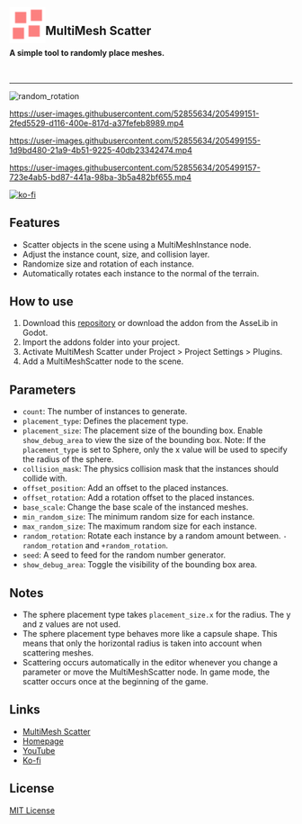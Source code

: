 <img src="addons/multimesh_scatter/icon.svg" width="64" align="left" />

## MultiMesh Scatter

**A simple tool to randomly place meshes.**

<br clear="left" />

---

![random_rotation](https://arcaneenergy.github.io/assets/multimesh_scatter/random_rotation.jpg)

https://user-images.githubusercontent.com/52855634/205499151-2fed5529-d116-400e-817d-a37fefeb8989.mp4

https://user-images.githubusercontent.com/52855634/205499155-1d9bd480-21a9-4b51-9225-40db23342474.mp4

https://user-images.githubusercontent.com/52855634/205499157-723e4ab5-bd87-441a-98ba-3b5a482bf655.mp4

[![ko-fi](https://ko-fi.com/img/githubbutton_sm.svg)](https://ko-fi.com/E1E5CVWWE)

## Features

- Scatter objects in the scene using a MultiMeshInstance node.
- Adjust the instance count, size, and collision layer.
- Randomize size and rotation of each instance.
- Automatically rotates each instance to the normal of the terrain.

## How to use

1. Download this [repository](https://github.com/arcaneenergy/godot-multimesh-scatter) or download the addon from the AsseLib in Godot.
2. Import the addons folder into your project.
3. Activate MultiMesh Scatter under Project > Project Settings > Plugins.
4. Add a MultiMeshScatter node to the scene.

## Parameters

- `count`: The number of instances to generate.
- `placement_type`: Defines the placement type.
- `placement_size`: The placement size of the bounding box. Enable `show_debug_area` to view the size of the bounding box. Note: If the `placement_type` is set to Sphere, only the x value will be used to specify the radius of the sphere.
- `collision_mask`: The physics collision mask that the instances should collide with.
- `offset_position`: Add an offset to the placed instances.
- `offset_rotation`: Add a rotation offset to the placed instances.
- `base_scale`: Change the base scale of the instanced meshes.
- `min_random_size`: The minimum random size for each instance.
- `max_random_size`: The maximum random size for each instance.
- `random_rotation`: Rotate each instance by a random amount between. `-random_rotation` and `+random_rotation`.
- `seed`: A seed to feed for the random number generator.
- `show_debug_area`: Toggle the visibility of the bounding box area.

## Notes

- The sphere placement type takes `placement_size.x` for the radius. The y and z values are not used.
- The sphere placement type behaves more like a capsule shape. This means that only the horizontal radius is taken
  into account when scattering meshes.
- Scattering occurs automatically in the editor whenever you change a parameter or move the MultiMeshScatter node.
  In game mode, the scatter occurs once at the beginning of the game.

## Links

- [MultiMesh Scatter](https://github.com/arcaneenergy/godot-multimesh-scatter)
- [Homepage](https://arcaneenergy.github.io/)
- [YouTube](https://www.youtube.com/c/ArcaneEnergy)
- [Ko-fi](https://ko-fi.com/arcaneenergy)

## License

[MIT License](/LICENSE.md)
